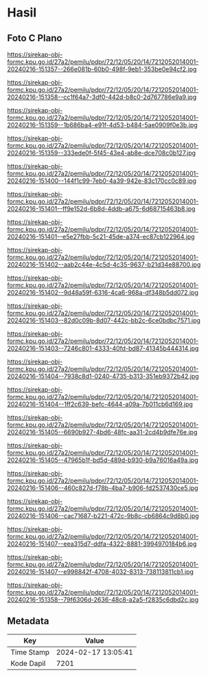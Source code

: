# Hasil

## Foto C Plano

https://sirekap-obj-formc.kpu.go.id/27a2/pemilu/pdpr/72/12/05/20/14/7212052014001-20240216-151357--266e081b-60b0-498f-9eb1-353be0e94cf2.jpg

https://sirekap-obj-formc.kpu.go.id/27a2/pemilu/pdpr/72/12/05/20/14/7212052014001-20240216-151358--cc1f64a7-3df0-442d-b8c0-2d767786e9a9.jpg

https://sirekap-obj-formc.kpu.go.id/27a2/pemilu/pdpr/72/12/05/20/14/7212052014001-20240216-151359--1b686ba4-e91f-4d53-b484-5ae0909f0e3b.jpg

https://sirekap-obj-formc.kpu.go.id/27a2/pemilu/pdpr/72/12/05/20/14/7212052014001-20240216-151359--333ede0f-5f45-43e4-ab8e-dce708c0b127.jpg

https://sirekap-obj-formc.kpu.go.id/27a2/pemilu/pdpr/72/12/05/20/14/7212052014001-20240216-151400--144f1c99-7eb0-4a39-942e-83c170cc0c89.jpg

https://sirekap-obj-formc.kpu.go.id/27a2/pemilu/pdpr/72/12/05/20/14/7212052014001-20240216-151401--ff9e152d-6b8d-4ddb-a675-6d68715463b8.jpg

https://sirekap-obj-formc.kpu.go.id/27a2/pemilu/pdpr/72/12/05/20/14/7212052014001-20240216-151401--e5e27fbb-5c21-45de-a374-ec87cb122964.jpg

https://sirekap-obj-formc.kpu.go.id/27a2/pemilu/pdpr/72/12/05/20/14/7212052014001-20240216-151402--aab2c44e-4c5d-4c35-9637-b21d34e88700.jpg

https://sirekap-obj-formc.kpu.go.id/27a2/pemilu/pdpr/72/12/05/20/14/7212052014001-20240216-151402--9d48a59f-6316-4ca6-968a-df348b5dd072.jpg

https://sirekap-obj-formc.kpu.go.id/27a2/pemilu/pdpr/72/12/05/20/14/7212052014001-20240216-151403--82d0c09b-8d07-442c-bb2c-6ce0bdbc7571.jpg

https://sirekap-obj-formc.kpu.go.id/27a2/pemilu/pdpr/72/12/05/20/14/7212052014001-20240216-151403--7246c801-4333-40fd-bd87-41345b444314.jpg

https://sirekap-obj-formc.kpu.go.id/27a2/pemilu/pdpr/72/12/05/20/14/7212052014001-20240216-151404--7938c8d1-0240-4735-b313-351eb9372b42.jpg

https://sirekap-obj-formc.kpu.go.id/27a2/pemilu/pdpr/72/12/05/20/14/7212052014001-20240216-151404--1ff2c639-befc-4644-a09a-7b011cb6d169.jpg

https://sirekap-obj-formc.kpu.go.id/27a2/pemilu/pdpr/72/12/05/20/14/7212052014001-20240216-151405--6690b927-4bd6-48fc-aa31-2cd4b9dfe76e.jpg

https://sirekap-obj-formc.kpu.go.id/27a2/pemilu/pdpr/72/12/05/20/14/7212052014001-20240216-151405--47965b1f-bd5d-489d-b930-b9a76016a49a.jpg

https://sirekap-obj-formc.kpu.go.id/27a2/pemilu/pdpr/72/12/05/20/14/7212052014001-20240216-151406--460c827d-f78b-4ba7-b906-fd2537430ce5.jpg

https://sirekap-obj-formc.kpu.go.id/27a2/pemilu/pdpr/72/12/05/20/14/7212052014001-20240216-151406--cac71687-b221-472c-9b8c-cb6864c9d8b0.jpg

https://sirekap-obj-formc.kpu.go.id/27a2/pemilu/pdpr/72/12/05/20/14/7212052014001-20240216-151407--eea315d7-ddfa-4322-8881-3994970184b6.jpg

https://sirekap-obj-formc.kpu.go.id/27a2/pemilu/pdpr/72/12/05/20/14/7212052014001-20240216-151407--e998842f-4708-4032-8313-738113811cb1.jpg

https://sirekap-obj-formc.kpu.go.id/27a2/pemilu/pdpr/72/12/05/20/14/7212052014001-20240216-151358--79f6306d-2636-48c8-a2a5-f2835c6dbd2c.jpg


## Metadata

| Key        | Value               |
| ---------- | ------------------- |
| Time Stamp | 2024-02-17 13:05:41 |
| Kode Dapil | 7201                |



